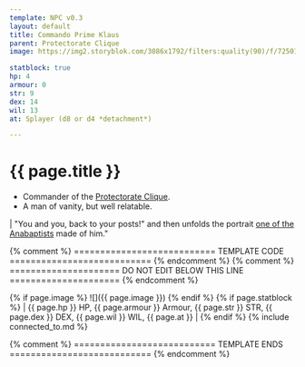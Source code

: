 ```yaml
---
template: NPC v0.3
layout: default
title: Commando Prime Klaus
parent: Protectorate Clique
image: https://img2.storyblok.com/3086x1792/filters:quality(90)/f/72501/3840x2230/40928ceedc/spitalians-the-preservists-arrive.jpg

statblock: true
hp: 4
armour: 0
str: 9
dex: 14
wil: 13
at: Splayer (d8 or d4 *detachment*)

---
```


# {{ page.title }}

- Commander of the [Protectorate Clique](index.md).
- A man of vanity, but well relatable.

| "You and you, back to your posts!" and then unfolds the portrait [one of the Anabaptists](MarcusVoss.md) made of him."

{% comment %} =========================== TEMPLATE CODE =========================== {% endcomment %}
{% comment %} ===================== DO NOT EDIT BELOW THIS LINE ===================== {% endcomment %}

{% if page.image %}
![]({{ page.image }})
{% endif %}
{% if page.statblock %}
| {{ page.hp }} HP, {{ page.armour }} Armour, {{ page.str }} STR, {{ page.dex }} DEX, {{ page.wil }} WIL, {{ page.at }} |
{% endif %}
{% include connected_to.md %}

{% comment %} =========================== TEMPLATE ENDS =========================== {% endcomment %}
